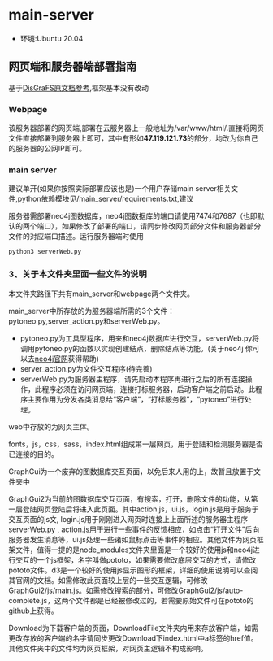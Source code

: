 # main-server
- 环境:Ubuntu 20.04

## 网页端和服务器端部署指南

基于[DisGraFS原文档参考](https://github.com/OSH-2021/x-DisGraFS/blob/main/web%26server/README.md),框架基本没有改动

### Webpage

该服务器部署的网页端,部署在云服务器上一般地址为/var/www/html/.直接将网页文件直接部署到服务器上即可，其中有形如**47.119.121.73**的部分，均改为你自己的服务器的公网IP即可。

### main server

建议单开(如果你按照实际部署应该也是)一个用户存储main server相关文件,python依赖模块见/main_server/requirements.txt,建议


服务器需部署neo4j图数据库，neo4j图数据库的端口请使用7474和7687（也即默认的两个端口），如果修改了部署的端口，请同步修改网页部分文件和服务器部分文件的对应端口描述。运行服务器端时使用
```python
python3 serverWeb.py
```

### 3、关于本文件夹里面一些文件的说明

本文件夹路径下共有main_server和webpage两个文件夹。

main_server中所存放的为服务器端所需的3个文件：pytoneo.py,server_action.py和serverWeb.py。

- pytoneo.py为工具型程序，用来和neo4j数据库进行交互，serverWeb.py将调用pytoneo.py的函数以实现创建结点，删除结点等功能。(关于neo4j 你可以去[neo4j官网](https://neo4j.com/)获得帮助)
- server_action.py为文件交互程序(待完善)
- serverWeb.py为服务器主程序，请先启动本程序再进行之后的所有连接操作，此程序必须在访问网页端，连接打标服务器，启动客户端之前启动。此程序主要作用为分发各类消息给“客户端”，“打标服务器”，“pytoneo”进行处理。

web中存放的为网页主体。

​	fonts，js，css，sass，index.html组成第一层网页，用于登陆和检测服务器是否已连接的目的。

​	GraphGui为一个废弃的图数据库交互页面，以免后来人用的上，故暂且放置于文件夹中

​	GraphGui2为当前的图数据库交互页面，有搜索，打开，删除文件的功能，从第一层登陆网页登陆后将进入此页面。其中action.js，ui.js，login.js是用于服务于交互页面的js文, login.js用于刚刚进入网页时连接上上面所述的服务器主程序 
serverWeb.py , action.js用于进行一些事件的反馈相应，如点击“打开文件”后向服务器发生消息等，ui.js处理一些诸如鼠标点击等事件的相应。其他文件为网页框架文件，值得一提的是node_modules文件夹里面是一个较好的使用js和neo4j进行交互的一个js框架，名字叫做pototo，如果需要修改底层交互的方式，请修改pototo文件。d3是一个较好的使用js显示图形的框架，详细的使用说明可以查阅其官网的文档。如需修改此页面较上层的一些交互逻辑，可修改GraphGui2/js/main.js。如需修改搜索的部分，可修改GraphGui2/js/auto-complete.js，这两个文件都是已经被修改过的，若需要原始文件可在pototo的github上获得。

​	Download为下载客户端的页面，DownloadFile文件夹内用来存放客户端，如需更改存放的客户端的名字请同步更改Download下index.html中a标签的href值。其他文件夹中的文件均为网页框架，对网页主逻辑不构成影响。